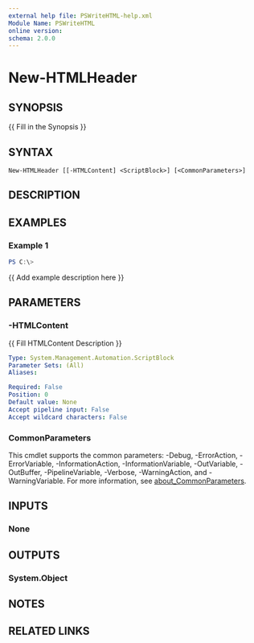 ```yaml
---
external help file: PSWriteHTML-help.xml
Module Name: PSWriteHTML
online version:
schema: 2.0.0
---
```


# New-HTMLHeader

## SYNOPSIS
{{ Fill in the Synopsis }}

## SYNTAX

```
New-HTMLHeader [[-HTMLContent] <ScriptBlock>] [<CommonParameters>]
```

## DESCRIPTION


## EXAMPLES

### Example 1
```powershell
PS C:\> 
```

{{ Add example description here }}

## PARAMETERS

### -HTMLContent
{{ Fill HTMLContent Description }}

```yaml
Type: System.Management.Automation.ScriptBlock
Parameter Sets: (All)
Aliases:

Required: False
Position: 0
Default value: None
Accept pipeline input: False
Accept wildcard characters: False
```

### CommonParameters
This cmdlet supports the common parameters: -Debug, -ErrorAction, -ErrorVariable, -InformationAction, -InformationVariable, -OutVariable, -OutBuffer, -PipelineVariable, -Verbose, -WarningAction, and -WarningVariable. For more information, see [about_CommonParameters](http://go.microsoft.com/fwlink/?LinkID=113216).

## INPUTS

### None

## OUTPUTS

### System.Object
## NOTES

## RELATED LINKS
